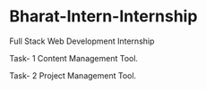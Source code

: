 # Bharat-Intern-Internship
Full Stack Web Development Internship

Task- 1
Content Management Tool.

Task- 2
Project Management Tool.
